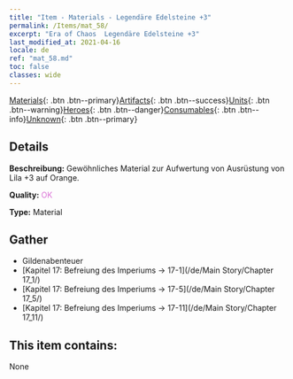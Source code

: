 ```yaml
---
title: "Item - Materials - Legendäre Edelsteine +3"
permalink: /Items/mat_58/
excerpt: "Era of Chaos  Legendäre Edelsteine +3"
last_modified_at: 2021-04-16
locale: de
ref: "mat_58.md"
toc: false
classes: wide
---
```

 [Materials](/de/Items/){: .btn .btn--primary}[Artifacts](/de/Items/Artifacts/){: .btn .btn--success}[Units](/de/Items/Units/){: .btn .btn--warning}[Heroes](/de/Items/Heroes/){: .btn .btn--danger}[Consumables](/de/Items/Consumables/){: .btn .btn--info}[Unknown](/de/Items/Unknown/){: .btn .btn--primary}

## Details
 **Beschreibung:** Gewöhnliches Material zur Aufwertung von Ausrüstung von Lila +3 auf Orange.

 **Quality:** <span style="color: #DA70D6">OK</span>

 **Type:** Material

## Gather

*    Gildenabenteuer 
*    [Kapitel 17: Befreiung des Imperiums -> 17-1](/de/Main Story/Chapter 17_1/) 
*    [Kapitel 17: Befreiung des Imperiums -> 17-5](/de/Main Story/Chapter 17_5/) 
*    [Kapitel 17: Befreiung des Imperiums -> 17-11](/de/Main Story/Chapter 17_11/) 

## This item contains:

  None


